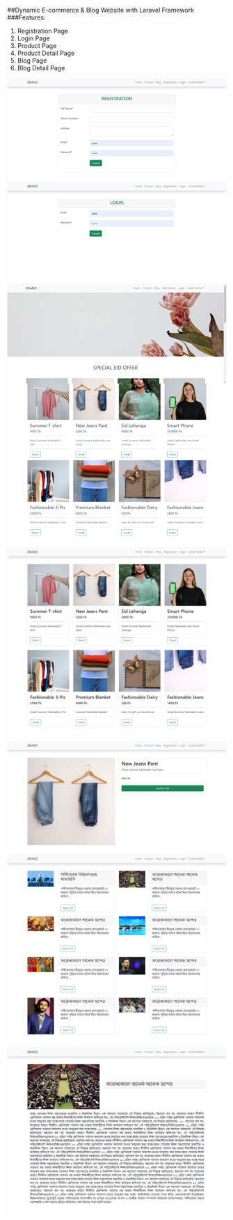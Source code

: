 ##Dynamic E-commerce & Blog Website with Laravel Framework
###Features:
 1. Registration Page
 2. Login Page
 3. Product Page
 4. Product Detail Page
 5. Blog Page
 6. Blog Detail Page

 <img src="/project-image/1-registration-page.png">
 <img src="/project-image/2-login-page.png">
 <img src="/project-image/3-home-page.png">
 <img src="/project-image/4-product-page.png">
 <img src="/project-image/5-product-detail.png">
 <img src="/project-image/6-blog-page.png">
 <img src="/project-image/7-blog-detail.png">
